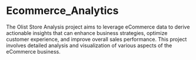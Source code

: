 # Ecommerce_Analytics
The Olist Store Analysis project aims to leverage eCommerce data to derive actionable insights that can enhance business strategies, optimize customer experience, and improve overall sales performance. This project involves detailed analysis and visualization of various aspects of the eCommerce business.
